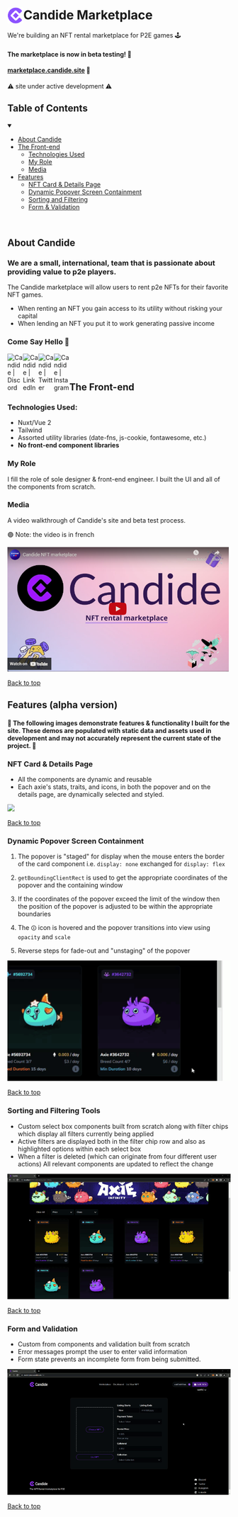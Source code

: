 # <img align="left" alt="Candide" width="36px" src="./assets/logo.png" />Candide Marketplace

We're building an NFT rental marketplace for P2E games 🕹️

#### The marketplace is now in beta testing! 🚀

#### <a href="https://marketplace.candide.site/">marketplace.candide.site</a> 🛒
⚠️ site under active development ⚠️


## Table of Contents

<details open>
<summary></summary>

- [About Candide](#about-candide)
- [The Front-end](#the-front-end)
  - [Technologies Used](#technologies-used)
  - [My Role](#my-role)
  - [Media](#media)
- [Features](#features-alpha-version)
  - [NFT Card & Details Page](#nft-card--details-page)
  - [Dynamic Popover Screen Containment](#dynamic-popover-screen-containment)
  - [Sorting and Filtering](#sorting-and-filtering-tools)
  - [Form & Validation](#form-and-validation)

</details>

<br>

## About Candide

### We are a small, international, team that is passionate about providing value to p2e players.

The Candide marketplace will allow users to rent p2e NFTs for their favorite NFT games.

- When renting an NFT you gain access to its utility without risking your capital
- When lending an NFT you put it to work generating passive income
  <br>

### Come Say Hello 👋

[<img align="left" alt="Candide | Discord" width="35px" src="https://s3-storage.textopus.nl/wp-content/uploads/2015/05/18050104/Discord-icon-270x270.png" />][discord]
[<img align="left" alt="Candide | LinkedIn" width="35px" src="https://camo.githubusercontent.com/9d66eeaa79b4f53e7ab2d6a0169bf220829f0bac4c21c57576a09371111a838d/68747470733a2f2f616c676f6d696e652e706c2f77702d636f6e74656e742f75706c6f6164732f4c696e6b6564496e2d49636f6e2d333830783338302e706e67" />][linkedin]
[<img align="left" alt="Candide | Twitter" width="35px" src="https://www.seekpng.com/png/full/5-54303_twitter-introduces-a-new-app-for-windows-twitter.png" />][twitter]
[<img align="left" alt="Candide | Instagram" width="35px" src="https://upload.wikimedia.org/wikipedia/commons/a/a5/Instagram_icon.png" />][instagram]

<br>
<br>

## The Front-end


### Technologies Used:

- Nuxt/Vue 2
- Tailwind
- Assorted utility libraries (date-fns, js-cookie, fontawesome, etc.)
- **No front-end component libraries**

### My Role

I fill the role of sole designer & front-end engineer. I built the UI and all of the components from scratch.

### Media

A video walkthrough of Candide's site and beta test process.
<br>

🟣 Note: the video is in french
<br>

<a href="https://www.youtube.com/watch?v=khgYVcq7hG8">
<img src="./assets/marketplace-review-thumbnail.png" width="500px" alt="candide marketplace beta test review" />
</a>

[Back to top](#candide-marketplace)

## Features (alpha version)

#### 🚨 The following images demonstrate features & functionality I built for the site. These demos are populated with static data and assets used in development and may not accurately represent the current state of the project. 🚨

### NFT Card & Details Page

- All the components are dynamic and reusable
- Each axie's stats, traits, and icons, in both the popover and on the details page, are dynamically selected and styled.

<img src="./assets/axie-display_150speed.gif" />

[Back to top](#candide-marketplace)

### Dynamic Popover Screen Containment

1. The popover is "staged" for display when the mouse enters the
   border of the card component i.e. `display: none` exchanged for `display: flex`

2. `getBoundingClientRect` is used to get the appropriate coordinates of the popover and the containing window

3. If the coordinates of the popover exceed the limit of the window then the position of the popover is adjusted to be within the appropriate boundaries

4. The `🛈` icon is hovered and the popover transitions into view using `opacity` and `scale`

5. Reverse steps for fade-out and "unstaging" of the popover

<img src="./assets/containment_speed150.gif" width="600px" />

[Back to top](#candide-marketplace)

### Sorting and Filtering Tools

- Custom select box components built from scratch along with filter chips which display all filters currently being applied
- Active filters are displayed both in the filter chip row and also as highlighted options within each select box
- When a filter is deleted (which can originate from four different user actions) All relevant components are updated to reflect the change

<img src="./assets/axie-filters_speed150.gif" />

[Back to top](#candide-marketplace)

### Form and Validation

- Custom from components and validation built from scratch
- Error messages prompt the user to enter valid information
- Form state prevents an incomplete form from being submitted.

<img src="./assets/form_val_150speed.gif" />

[Back to top](#candide-marketplace)

[twitter]: https://twitter.com/CandideNft
[instagram]: https://www.instagram.com/candidenft/
[linkedin]: https://www.linkedin.com/company/candidenft/
[discord]: https://discord.com/channels/1000021187600076810/1000021854058205224
